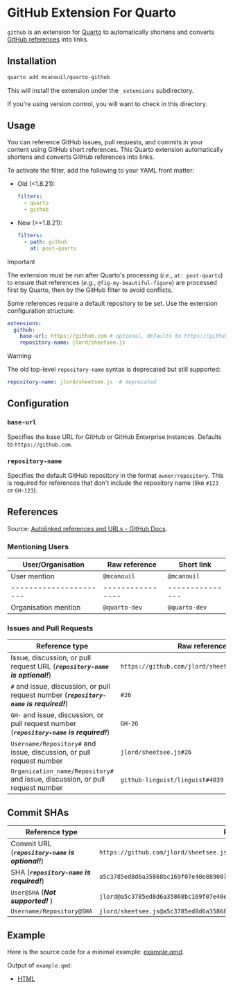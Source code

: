 # GitHub Extension For Quarto

`github` is an extension for [Quarto](https://quarto.org) to automatically shortens and converts [GitHub references](https://docs.github.com/en/get-started/writing-on-github/working-with-advanced-formatting/autolinked-references-and-urls) into links.

## Installation

```bash
quarto add mcanouil/quarto-github
```

This will install the extension under the `_extensions` subdirectory.

If you're using version control, you will want to check in this directory.

## Usage

You can reference GitHub issues, pull requests, and commits in your content using GitHub short references.
This Quarto extension automatically shortens and converts GitHub references into links.

To activate the filter, add the following to your YAML front matter:

- Old (<1.8.21):

  ```yml
  filters:
    - quarto
    - github
  ```

- New (>=1.8.21):

  ```yml
  filters:
    - path: github
      at: post-quarto
  ```

> [!IMPORTANT]
> The extension must be run after Quarto's processing (*i.e.*, `at: post-quarto`) to ensure that references (*e.g.*, `@fig-my-beautiful-figure`) are processed first by Quarto, then by the GitHub filter to avoid conflicts.

Some references require a default repository to be set. Use the extension configuration structure:

```yml
extensions:
  github:
    base-url: https://github.com # optional, defaults to https://github.com
    repository-name: jlord/sheetsee.js
```

> [!WARNING]
>
> The old top-level `repository-name` syntax is deprecated but still supported:
>
> ```yml
> repository-name: jlord/sheetsee.js  # deprecated
> ```

## Configuration

### `base-url`

Specifies the base URL for GitHub or GitHub Enterprise instances.
Defaults to `https://github.com`.

### `repository-name`

Specifies the default GitHub repository in the format `owner/repository`.
This is required for references that don't include the repository name (like `#123` or `GH-123`).

## References

Source: [Autolinked references and URLs - GitHub Docs](https://docs.github.com/en/get-started/writing-on-github/working-with-advanced-formatting/autolinked-references-and-urls).

### Mentioning Users

| User/Organisation    | Raw reference  | Short link    |
|----------------------|----------------|---------------|
| User mention         | `@mcanouil`    | `@mcanouil`   |
|----------------------|----------------|---------------|
| Organisation mention | `@quarto-dev`  | `@quarto-dev` |

### Issues and Pull Requests

| Reference type                                                                             | Raw reference                                    | Short link                      |
|--------------------------------------------------------------------------------------------|--------------------------------------------------|---------------------------------|
| Issue, discussion, or pull request URL (***`repository-name` is optional!***)              | `https://github.com/jlord/sheetsee.js/issues/26` | `#26` or `lord/sheetsee.js#26`  |
| `#` and issue, discussion, or pull request number (***`repository-name` is required!***)   | `#26`                                            | `#26`                           |
| `GH-` and issue, discussion, or pull request number (***`repository-name` is required!***) | `GH-26`                                          | `GH-26`                         |
| `Username/Repository#` and issue, discussion, or pull request number                       | `jlord/sheetsee.js#26`                           | `jlord/sheetsee.js#26`          |
| `Organization_name/Repository#` and issue, discussion, or pull request number              | `github-linguist/linguist#4039`                  | `github-linguist/linguist#4039` |

## Commit SHAs

| Reference type                                    | Raw reference                                                                          | Short link                               |
|---------------------------------------------------|----------------------------------------------------------------------------------------|------------------------------------------|
| Commit URL (***`repository-name` is optional!***) | `https://github.com/jlord/sheetsee.js/commit/a5c3785ed8d6a35868bc169f07e40e889087fd2e` | `a5c3785` or `jlord/sheetsee.js@a5c3785` |
| SHA (***`repository-name` is required!***)        | `a5c3785ed8d6a35868bc169f07e40e889087fd2e`                                             | `a5c3785`                                |
| `User@SHA` (***Not supported!*** )                | `jlord@a5c3785ed8d6a35868bc169f07e40e889087fd2e`                                       | ***Not supported!***                     |
| `Username/Repository@SHA`                         | `jlord/sheetsee.js@a5c3785ed8d6a35868bc169f07e40e889087fd2e`                           | `jlord/sheetsee.js@a5c3785`              |

## Example

Here is the source code for a minimal example: [example.qmd](example.qmd).

Output of `example.qmd`:

- [HTML](https://m.canouil.dev/quarto-github/)
